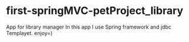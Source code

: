 # first-springMVC-petProject_library
App for library manager
In this app I use Spring framework and jdbc Templayet. enjoy=)
